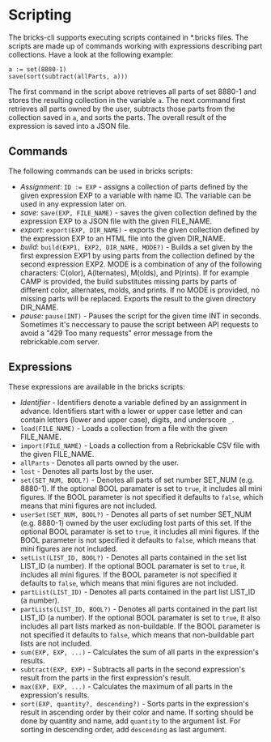 # Scripting

The bricks-cli supports executing scripts contained in *.bricks files. The scripts are made up of commands working with expressions describing part collections. Have a look at the following example:

    a := set(8880-1)
    save(sort(subtract(allParts, a)))

The first command in the script above retrieves all parts of set 8880-1 and stores the resulting collection in the variable `a`. The next command first retrieves all parts owned by the user, subtracts those parts from the collection saved in `a`, and sorts the parts. The overall result of the expression is saved into a JSON file.

## Commands

The following commands can be used in bricks scripts:

* *Assignment*: `ID := EXP` - assigns a collection of parts defined by the given expression EXP to a variable with name ID. The variable can be used in any expression later on.
* *save*: `save(EXP, FILE_NAME)` - saves the given collection defined by the expression EXP to a JSON file with the given FILE_NAME.
* *export*: `export(EXP, DIR_NAME)` - exports the given collection defined by the expression EXP to an HTML file into the given DIR_NAME.
* *build*: `build(EXP1, EXP2, DIR_NAME, MODE?)` - Builds a set given by the first expression EXP1 by using parts from the collection defined by the second expression EXP2. MODE is a combination of any of the following characters: C(olor), A(lternates), M(olds), and P(rints). If for example CAMP is provided, the build substitutes missing parts by parts of different color, alternates, molds, and prints. If no MODE is provided, no missing parts will be replaced. Exports the result to the given directory DIR_NAME.
* *pause*: `pause(INT)` - Pauses the script for the given time INT in seconds. Sometimes it's neccessary to pause the script between API requests to avoid a "429 Too many requests" error message from the rebrickable.com server.

## Expressions

These expressions are available in the bricks scripts:

* *Identifier* - Identifiers denote a variable defined by an assignment in advance. Identifiers start with a lower or upper case letter and can contain letters (lower and upper case), digits, and underscore `_`.
* `load(FILE_NAME)` - Loads a collection from a file with the given FILE_NAME.
* `import(FILE_NAME)` - Loads a collection from a Rebrickable CSV file with the given FILE_NAME.
* `allParts` - Denotes all parts owned by the user.
* `lost` - Denotes all parts lost by the user.
* `set(SET_NUM, BOOL?)` - Denotes all parts of set number SET_NUM (e.g. 8880-1). If the optional BOOL paramater is set to `true`, it includes all mini figures. If the BOOL parameter is not specified it defaults to `false`, which means that mini figures are not included.
* `userSet(SET_NUM, BOOL?)` - Denotes all parts of set number SET_NUM (e.g. 8880-1) owned by the user excluding lost parts of this set. If the optional BOOL paramater is set to `true`, it includes all mini figures. If the BOOL parameter is not specified it defaults to `false`, which means that mini figures are not included.
* `setList(LIST_ID, BOOL?)` - Denotes all parts contained in the set list LIST_ID (a number). If the optional BOOL paramater is set to `true`, it includes all mini figures. If the BOOL parameter is not specified it defaults to `false`, which means that mini figures are not included.
* `partList(LIST_ID)` - Denotes all parts contained in the part list LIST_ID (a number).
* `partLists(LIST_ID, BOOL?)` - Denotes all parts contained in the part list LIST_ID (a number). If the optional BOOL paramater is set to `true`, it also includes all part lists marked as non-buildable. If the BOOL parameter is not specified it defaults to `false`, which means that non-buildable part lists are not included.
* `sum(EXP, EXP, ...)` - Calculates the sum of all parts in the expression's results.
* `subtract(EXP, EXP)` - Subtracts all parts in the second expression's result from the parts in the first expression's result.
* `max(EXP, EXP, ...)` - Calculates the maximum of all parts in the expression's results.
* `sort(EXP, quantity?, descending?)` - Sorts parts in the expression's result in ascending order by their color and name. If sorting should be done by quantity and name, add `quantity` to the argument list. For sorting in descending order, add `descending` as last argument.
